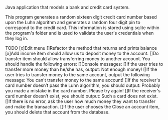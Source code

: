 Java application that models a bank and credit card system. 

This program generates a random sixteen digit credit card number based upon the Luhn algorithm and generates
a random four digit pin to correspond to the credit card. This information is stored using sqlite within
the program's folder and is used to validate the user's credentials when they log in.

TODO
[x]Edit menu
[]Refactor the method that returns and prints balance
[x]Add income item should allow us to deposit money to the account.
[]Do transfer item should allow transferring money to another account. You should handle the following errors:
    []Console messages: 
    []If the user tries to transfer more money than he/she has, output: Not enough money!
    []If the user tries to transfer money to the same account, output the following message: You can't transfer money to the same account!
    []If the receiver's card number doesn’t pass the Luhn algorithm, you should output: Probably you made a mistake in the card number. Please try again!
    []If the receiver's card number doesn’t exist, you should output: Such a card does not exist.
    []If there is no error, ask the user how much money they want to transfer and make the transaction.
[]If the user chooses the Close an account item, you should delete that account from the database.